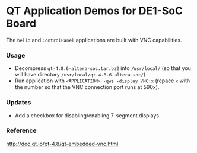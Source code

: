 # QT Application Demos for DE1-SoC Board

The `hello` and `ControlPanel` applications are built with VNC capabilities.

### Usage
- Decompress `qt-4.8.6-altera-soc.tar.bz2` into `/usr/local/` (so that you will have directory `/usr/local/qt-4.8.6-altera-soc/`)
- Run application with `<APPLICATION> -qws -display VNC:x` (repace `x` with the number so that the VNC connection port runs at 590x).

### Updates
- Add a checkbox for disabling/enabling 7-segment displays. 

### Reference
http://doc.qt.io/qt-4.8/qt-embedded-vnc.html
